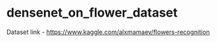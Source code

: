 # densenet_on_flower_dataset

Dataset link - <a href = "https://www.kaggle.com/alxmamaev/flowers-recognition">https://www.kaggle.com/alxmamaev/flowers-recognition</a>
